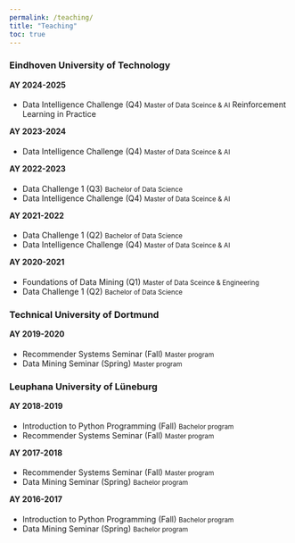 ```yaml
---
permalink: /teaching/
title: "Teaching"
toc: true
---
```


<style>
/*.page__content li {font-size:0.9em}*/
h4 {margin-top:  0px;}
ul li {margin-bottom:  0px;}
</style>

### Eindhoven University of Technology

#### AY 2024-2025

* Data Intelligence Challenge (Q4) <small class="news-date">Master of Data Sceince & AI</small>
Reinforcement Learning in Practice

#### AY 2023-2024

* Data Intelligence Challenge (Q4) <small class="news-date">Master of Data Sceince & AI</small>

#### AY 2022-2023

* Data Challenge 1 (Q3) <small class="news-date">Bachelor of Data Science</small>
* Data Intelligence Challenge (Q4) <small class="news-date">Master of Data Sceince & AI</small>


#### AY 2021-2022

* Data Challenge 1 (Q2) <small class="news-date">Bachelor of Data Science</small>
* Data Intelligence Challenge (Q4) <small class="news-date">Master of Data Sceince & AI</small>

#### AY 2020-2021
* Foundations of Data Mining (Q1) <small class="news-date">Master of Data Sceince & Engineering</small>
* Data Challenge 1 (Q2) <small class="news-date">Bachelor of Data Science</small>


### Technical University of Dortmund

#### AY 2019-2020

* Recommender Systems Seminar (Fall)  <small class="news-date">Master program</small>
* Data Mining Seminar (Spring)  <small class="news-date">Master program</small>


### Leuphana University of Lüneburg

#### AY 2018-2019

* Introduction to Python Programming (Fall) <small class="news-date">Bachelor program</small>
* Recommender Systems Seminar (Fall) <small class="news-date">Master program</small>

#### AY 2017-2018
* Recommender Systems Seminar (Fall) <small class="news-date">Master program</small>
* Data Mining Seminar (Spring) <small class="news-date">Bachelor program</small>

#### AY 2016-2017

* Introduction to Python Programming (Fall) <small class="news-date">Bachelor program</small>
* Data Mining Seminar (Spring) <small class="news-date">Bachelor program</small>





